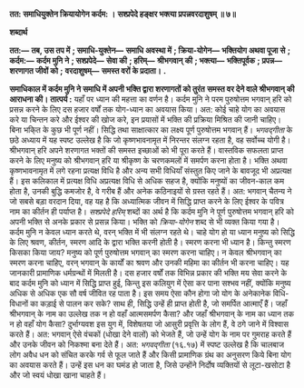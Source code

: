 **तत: समाधियुक्तेन क्रियायोगेन कर्दम: ।** **सश्प्रपेदे हङ्क्षर भक्त्या प्रपन्नवरदाशुषम् ॥ ७॥** 

**शब्दार्थ** 

**तत:—** **तब, उस तप में** **; समाधि-युक्तेन—** **समाधि अवस्था में** **; क्रिया-योगेन—** **भक्तियोग अथवा पूजा से** **; कर्दम:—** **कर्दम मुनि ने** **; सश्प्रपेदे—** **सेवा की** **; हरिम्—** **श्रीभगवान् की** **; भक्त्या—** **भक्तिपूर्वक** **; प्रपन्न—** **शरणागत जीवों को** **;** **वरदाशुषम्—** **समस्त वरों के प्रदाता।** **.** 

**समाधिकाल में कर्दम मुनि ने समाधि में अपनी भक्ति द्वारा शरणागतों को तुरंत** **समस्त वर देने वाले श्रीभगवान् की आराधना की।** **तात्पर्य :** यहाँ पर ध्यान की महत्ता का वर्णन है। कर्दम मुनि ने परम पुरुषोत्तम भगवान् हरि को प्रसन्न करने के लिए दस हजार वर्षों तक योग-ध्यान का अवयास किया। अत: कोई चाहे योग का अवयास करे या चिन्तन करे और ईश्वर की खोज करे, इन प्रयासों में भक्ति की प्रक्रिया मिश्रित की जानी चाहिए। बिना भकि्त के कुछ भी पूर्ण नहीं। सिद्धि तथा साक्षात्कार का लक्ष्य पूर्ण पुरुषोत्तम भगवान् हैं। *भगवद्गीता* के छठे अध्याय में यह स्पष्ट उल्लेख है कि जो कृष्णभावनामृत में निरन्तर संलग्न रहता है, वह सर्वोच्च योगी है। श्रीभगवान् हरि अपने शरणागत भक्तों की समस्त इच्छाओं को भी पूरा करते हैं। वास्तविक सफलता प्राप्त करने के लिए मनुष्य को श्रीभगवान् हरि या श्रीकृष्ण के चरणकमलों में समर्पण करना होता है। भक्ति अथवा कृष्णभावनामृत में लगे रहना प्रत्यक्ष विधि है और अन्य सभी विधियाँ संस्तुत किए जाने के बावजूद भी अप्रत्यक्ष हैं। इस कलिकाल में प्रत्यक्ष विधि अप्रत्यक्ष विधि से अधिक सहज है, क्योंकि मनुष्यों का जीवन-काल कम होता है, उनकी बुद्धि कमजोर है, वे गरीब हैं और अनेक कठिनाइयों से ग्रस्त रहते हैं। अत: भगवान् चैतन्य ने जो सबसे बड़ा वरदान दिया, वह यह है कि अध्यात्मिक जीवन में सिद्धि प्राप्त करने के लिए ईश्वर के पवित्र नाम का कीर्तन ही पर्याप्त है। *सश्प्रपेदे हरिम्* शब्दों का अर्थ है कि कर्दम मुनि ने पूर्ण पुरुषोत्तम भगवान् हरि को अपनी भक्ति से अनके प्रकार से प्रसन्न किया। भक्ति को *क्रिया-योगेन* शब्द से भी व्यक्त किया गया है। कर्दम मुनि न केवल ध्यान करते थे, वरन् भक्ति में भी संलग्न रहते थे। चाहे योग हो या ध्यान मनुष्य को सिद्धि के लिए श्रवण, कीर्तन, स्मरण आदि के द्वारा भक्ति करनी होती है। स्मरण करना भी ध्यान है। किन्तु स्मरण किसका किया जाय? मनुष्य को पूर्ण पुरुषोत्तम भगवान् का स्मरण करना चाहिए। न केवल श्रीभगवान् का स्मरण करना चाहिए, वरन् भगवान् के कार्यों का श्रवण और उनकी महिमा का कीर्तन भी करना चाहिए। यह जानकारी प्रामाणिक धर्मग्रन्थों में मिलती है। दस हजार वर्षों तक विभिन्न प्रकार की भक्ति मय सेवा करने के बाद कर्दम मुनि को ध्यान में सिद्धि प्राप्त हुई, किन्तु इस कलियुग में ऐसा कर पाना सश्भव नहीं, क्योंकि मनुष्य अधिक से अधिक एक सौ वर्ष जीवित रह पाता है। इस समय ऐसा कौन होगा जो योग के अनेकानेक विधि-विधानों का कड़ाई से पालन कर सके? साथ ही, सिद्धि उन्हें ही प्राप्त होती है, जो समर्पित आत्माएँ हैं। जहाँ श्रीभगवान् के नाम का उल्लेख तक न हो वहाँ आत्मसमर्पण कैसा? और जहाँ श्रीभगवान् के नाम का ध्यान तक न हो वहाँ योग कैसा? दुर्भाग्यवश इस युग में, विशेषतया जो आसुरी प्रवृत्ति के लोग हैं, वे ठगे जाने में विश्वास करते हैं। अत: भगवान् ऐसे वंचकों (धोखा देने वालों) को भेजते हैं, जो उन्हें योग के नाम पर गुमराह करते हैं और उनके जीवन को निकश्मा बना देते हैं। अत: *भगवद्गीता* (१६.१७) में स्पष्ट उल्लेख है कि चालबाज लोग अवैध धन को संचित करके गर्व से फूल जाते हैं और किसी प्रामाणिक ग्रंथ का अनुसरण किये बिना योग का अवयास करते हैं। उन्हें इस धन का घमंड हो जाता है, जिसे उन्होंने निर्दोष व्यक्तियों से लूटा-खसोटा है और जो स्वयं धोखा खाना चाहते हैं।  